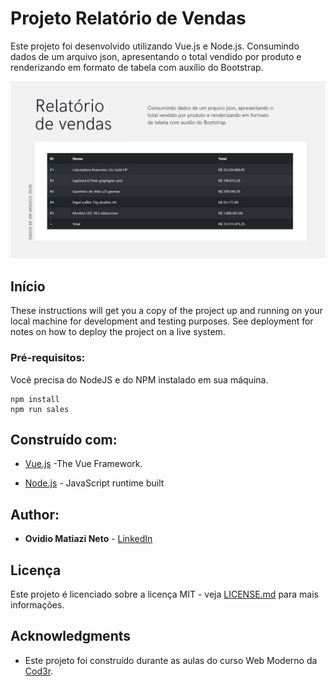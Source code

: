 # Projeto Relatório de Vendas


Este projeto foi desenvolvido utilizando Vue.js e Node.js. Consumindo dados de um arquivo json, apresentando o total vendido por produto e renderizando em formato de tabela com auxílio do Bootstrap.


![Preview](https://github.com/omnweb/Sales-Report/blob/master/sales.jpg?raw=true)

## Início

These instructions will get you a copy of the project up and running on your local machine for development and testing purposes. See deployment for notes on how to deploy the project on a live system.

### Pré-requisitos:

Você precisa do NodeJS e do NPM instalado em sua máquina.

```
npm install
npm run sales
```

## Construído com:

* [Vue.js](https://vuejs.org/) -The Vue Framework.

* [Node.js](https://nodejs.org/en/) - JavaScript runtime built

## Author:

* **Ovidio Matiazi Neto** - [LinkedIn](https://www.linkedin.com/in/ovidio-matiazi-neto-38a937130/)


## Licença

Este projeto é licenciado sobre a licença MIT - veja [LICENSE.md](LICENSE.md) para mais informações.

## Acknowledgments

* Este projeto foi construído durante as aulas do curso Web Moderno da [Cod3r](https://github.com/cod3rcursos).

